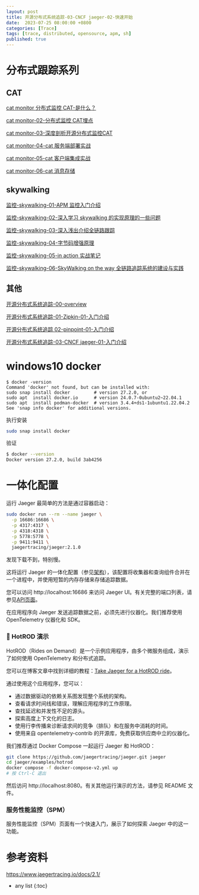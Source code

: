 ```yaml
---
layout: post
title: 开源分布式系统追踪-03-CNCF jaeger-02-快速开始
date:  2023-07-25 08:00:00 +0800
categories: [Trace]
tags: [trace, distributed, opensource, apm, sh]
published: true
---
```


# 分布式跟踪系列

## CAT

[cat monitor 分布式监控 CAT-是什么？](https://houbb.github.io/2023/09/19/cat-monitor-01-overview)

[cat monitor-02-分布式监控 CAT埋点](https://houbb.github.io/2023/09/19/cat-monitor-02-event-tracking)

[cat monitor-03-深度剖析开源分布式监控CAT](https://houbb.github.io/2023/09/19/cat-monitor-03-depth)

[cat monitor-04-cat 服务端部署实战](https://houbb.github.io/2023/09/19/cat-monitor-04-server-deploy-in-action)

[cat monitor-05-cat 客户端集成实战](https://houbb.github.io/2023/09/19/cat-monitor-05-client-intergration-in-action)

[cat monitor-06-cat 消息存储](https://houbb.github.io/2023/09/19/cat-monitor-06-message-store)

## skywalking

[监控-skywalking-01-APM 监控入门介绍](https://houbb.github.io/2019/04/01/monitor-skyworking-01-overview)

[监控-skywalking-02-深入学习 skywalking 的实现原理的一些问题](https://houbb.github.io/2019/04/01/monitor-skyworking-02-chat)

[监控-skywalking-03-深入浅出介绍全链路跟踪](https://houbb.github.io/2019/04/01/monitor-skyworking-03-intro)

[监控-skywalking-04-字节码增强原理](https://houbb.github.io/2019/04/01/monitor-skyworking-04-why)

[监控-skywalking-05-in action 实战笔记](https://houbb.github.io/2019/04/01/monitor-skyworking-05-in-action)

[监控-skywalking-06-SkyWalking on the way 全链路追踪系统的建设与实践](https://houbb.github.io/2019/04/01/monitor-skyworking-06-summary)

## 其他

[开源分布式系统追踪-00-overview](https://houbb.github.io/2023/07/25/distributed-trace-opensource-00-overview)

[开源分布式系统追踪-01-Zipkin-01-入门介绍](https://houbb.github.io/2023/07/25/distributed-trace-opensource-01-zipkin-01-intro)

[开源分布式系统追踪 02-pinpoint-01-入门介绍](https://houbb.github.io/2023/07/25/distributed-trace-opensource-02-pinpoint-01-intro)

[开源分布式系统追踪-03-CNCF jaeger-01-入门介绍](https://houbb.github.io/2023/07/25/distributed-trace-opensource-03-cncf-jaeger)


# windows10 docker

```
$ docker -version
Command 'docker' not found, but can be installed with:
sudo snap install docker         # version 27.2.0, or
sudo apt  install docker.io      # version 24.0.7-0ubuntu2~22.04.1
sudo apt  install podman-docker  # version 3.4.4+ds1-1ubuntu1.22.04.2
See 'snap info docker' for additional versions.
```

执行安装

```sh
sudo snap install docker 
```

验证

```sh
$ docker --version
Docker version 27.2.0, build 3ab4256
```



# 一体化配置

运行 Jaeger 最简单的方法是通过容器启动：

```bash
sudo docker run --rm --name jaeger \
  -p 16686:16686 \
  -p 4317:4317 \
  -p 4318:4318 \
  -p 5778:5778 \
  -p 9411:9411 \
  jaegertracing/jaeger:2.1.0
```

发现下载不到，特别慢。



这将运行 Jaeger 的一体化配置（参见[架构](#)），该配置将收集器和查询组件合并在一个进程中，并使用短暂的内存存储来存储追踪数据。

您可以访问 http://localhost:16686 来访问 Jaeger UI。有关完整的端口列表，请参见[API页面](#)。

在应用程序向 Jaeger 发送追踪数据之前，必须先进行仪器化。我们推荐使用 OpenTelemetry 仪器化和 SDK。

### 🚗 HotROD 演示

HotROD（Rides on Demand）是一个示例应用程序，由多个微服务组成，演示了如何使用 OpenTelemetry 和分布式追踪。

您可以在博客文章中找到详细的教程：[Take Jaeger for a HotROD ride](#)。

通过使用这个应用程序，您可以：

- 通过数据驱动的依赖关系图发现整个系统的架构。
- 查看请求时间线和错误，理解应用程序的工作原理。
- 查找延迟和并发性不足的源头。
- 探索高度上下文化的日志。
- 使用行李传播来诊断请求间的竞争（排队）和在服务中消耗的时间。
- 使用来自 opentelemetry-contrib 的开源库，免费获取供应商中立的仪器化。

我们推荐通过 Docker Compose 一起运行 Jaeger 和 HotROD：

```bash
git clone https://github.com/jaegertracing/jaeger.git jaeger
cd jaeger/examples/hotrod
docker compose -f docker-compose-v2.yml up
# 按 Ctrl-C 退出
```

然后访问 http://localhost:8080。有关其他运行演示的方法，请参见 README 文件。

### 服务性能监控（SPM）

服务性能监控（SPM）页面有一个快速入门，展示了如何探索 Jaeger 中的这一功能。

# 参考资料

https://www.jaegertracing.io/docs/2.1/

* any list
{:toc}
